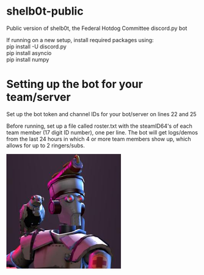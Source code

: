 # shelb0t-public
Public version of shelb0t, the Federal Hotdog Committee discord.py bot

If running on a new setup, install required packages using:  
pip install -U discord.py  
pip install asyncio  
pip install numpy  

# Setting up the bot for your team/server
Set up the bot token and channel IDs for your bot/server on lines 22 and 25

Before running, set up a file called roster.txt with the steamID64's of each team member (17 digit ID number), one per line.
The bot will get logs/demos from the last 24 hours in which 4 or more team members show up, which allows for up to 2 ringers/subs.

![shelb0t](shelb0t-avatar.jpg?raw=true "shelb0t")
